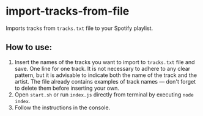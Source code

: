# import-tracks-from-file
Imports tracks from `tracks.txt` file to your Spotify playlist.

How to use:
---
1. Insert the names of the tracks you want to import to `tracks.txt` file and save. One line for one track. It is not necessary to adhere to any clear pattern, but it is advisable to indicate both the name of the track and the artist. The file already contains examples of track names — don't forget to delete them before inserting your own.
2. Open `start.sh` or run `index.js` directly from terminal by executing `node index`.
3. Follow the instructions in the console.